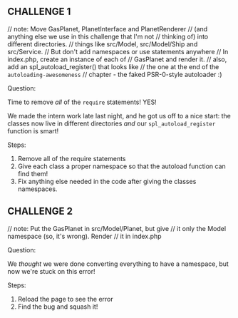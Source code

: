 ## CHALLENGE 1

// note: Move GasPlanet, PlanetInterface and PlanetRenderer
// (and anything else we use in this challenge that I'm not
// thinking of) into different directories.
// things like src/Model, src/Model/Ship and src/Service.
// But don't add namespaces or use statements anywhere
// In index.php, create an instance of each of
// GasPlanet and render it.
// also, add an spl_autoload_register() that looks like
// the one at the end of the `autoloading-awesomeness`
// chapter - the faked PSR-0-style autoloader :)

Question:

Time to remove *all* of the `require` statements! YES!

We made the intern work late last night, and he got us off
to a nice start: the classes now live in different directories
*and* our `spl_autoload_register` function is smart!

Steps:

1) Remove all of the require statements
2) Give each class a proper namespace so that the autoload
function can find them!
3) Fix anything else needed in the code after giving
the classes namespaces.

## CHALLENGE 2

// note: Put the GasPlanet in src/Model/Planet, but give
// it only the Model namespace (so, it's wrong). Render
// it in index.php

Question:

We *thought* we were done converting everything to have a
namespace, but now we're stuck on this error!

Steps:

1) Reload the page to see the error
2) Find the bug and squash it!


